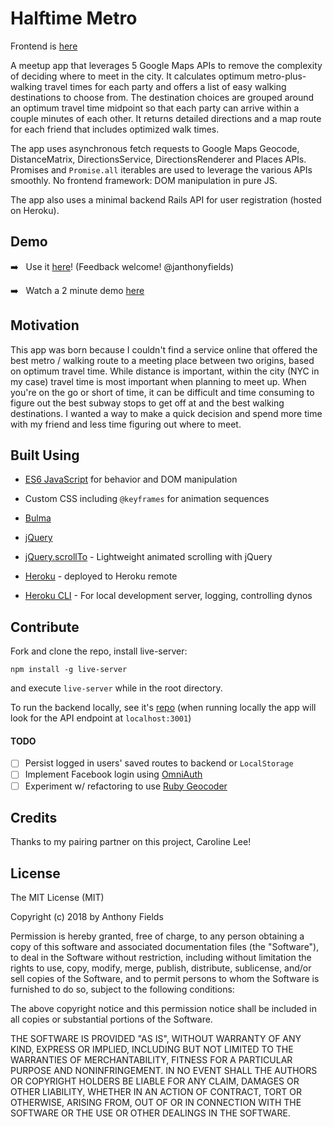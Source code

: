 # Halftime Metro

Frontend is [here](https://github.com/jaf7/halftime_metro)

A meetup app that leverages 5 Google Maps APIs to remove the complexity of deciding where to meet in the city. It calculates optimum metro-plus-walking travel times for each party and offers a list of easy walking destinations to choose from. The destination choices are grouped around an optimum travel time midpoint so that each party can arrive within a couple minutes of each other. It returns detailed directions and a map route for each friend that includes optimized walk times.

The app uses asynchronous fetch requests to Google Maps Geocode, DistanceMatrix, DirectionsService, DirectionsRenderer and Places APIs. Promises and `Promise.all` iterables are used to leverage the various APIs smoothly. No frontend framework: DOM manipulation in pure JS.

The app also uses a minimal backend Rails API for user registration (hosted on Heroku). 

## Demo
➡️  &nbsp; Use it [here](https://jaf7.github.io/halftime_metro/)! (Feedback welcome! @janthonyfields)

➡️  &nbsp; Watch a 2 minute demo [here](https://youtu.be/DK8PVKX0Dq8)

## Motivation
This app was born because I couldn't find a service online that offered the best metro / walking route to a meeting place between two origins, based on optimum travel time. While distance is important, within the city (NYC in my case) travel time is most important when planning to meet up. When you're on the go or short of time, it can be difficult and time consuming to figure out the best subway stops to get off at and the best walking destinations. I wanted a way to make a quick decision and spend more time with my friend and less time figuring out where to meet.

## Built Using

* [ES6 JavaScript](http://es6-features.org/) for behavior and DOM manipulation
* Custom CSS including `@keyframes` for animation sequences
* [Bulma](https://bulma.io/)
* [jQuery](https://jquery.com/)

* [jQuery.scrollTo](https://github.com/flesler/jquery.scrollTo) - Lightweight animated scrolling with jQuery
* [Heroku](https://devcenter.heroku.com/) - deployed to Heroku remote
* [Heroku CLI](https://devcenter.heroku.com/articles/heroku-cli) - For local development server, logging, controlling dynos

## Contribute
Fork and clone the repo, install live-server:
```
npm install -g live-server
```
and execute `live-server` while in the root directory. 

To run the backend locally, see it's [repo]() (when running locally the app will look for the API endpoint at `localhost:3001`)

#### TODO

  - [ ] Persist logged in users' saved routes to backend or `LocalStorage`
  - [ ] Implement Facebook login using [OmniAuth](https://github.com/omniauth/omniauth)
  - [ ] Experiment w/ refactoring to use [Ruby Geocoder](https://github.com/alexreisner/geocoder)

## Credits
Thanks to my pairing partner on this project, Caroline Lee!

## License
 
The MIT License (MIT)

Copyright (c) 2018 by Anthony Fields

Permission is hereby granted, free of charge, to any person obtaining a copy of this software and associated documentation files (the "Software"), to deal in the Software without restriction, including without limitation the rights to use, copy, modify, merge, publish, distribute, sublicense, and/or sell copies of the Software, and to permit persons to whom the Software is furnished to do so, subject to the following conditions:

The above copyright notice and this permission notice shall be included in all copies or substantial portions of the Software.

THE SOFTWARE IS PROVIDED "AS IS", WITHOUT WARRANTY OF ANY KIND, EXPRESS OR IMPLIED, INCLUDING BUT NOT LIMITED TO THE WARRANTIES OF MERCHANTABILITY, FITNESS FOR A PARTICULAR PURPOSE AND NONINFRINGEMENT. IN NO EVENT SHALL THE AUTHORS OR COPYRIGHT HOLDERS BE LIABLE FOR ANY CLAIM, DAMAGES OR OTHER LIABILITY, WHETHER IN AN ACTION OF CONTRACT, TORT OR OTHERWISE, ARISING FROM, OUT OF OR IN CONNECTION WITH THE SOFTWARE OR THE USE OR OTHER DEALINGS IN THE SOFTWARE.